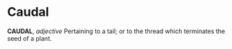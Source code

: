 # Caudal

**CAUDAL**, _adjective_ Pertaining to a tail; or to the thread which terminates the seed of a plant.